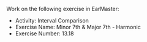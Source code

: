 Work on the following exercise in EarMaster:
- Activity: Interval Comparison
- Exercise Name: Minor 7th & Major 7th - Harmonic
- Exercise Number: 13.18
